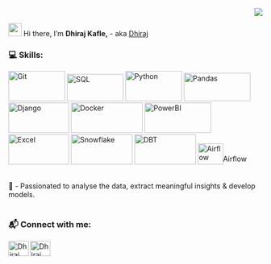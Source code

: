 
<p align="right"> <img src="https://komarev.com/ghpvc/?username=47dhiraj&label=Views%20&color=ff6666&style=flat"/></p>

<img src="https://media.giphy.com/media/hvRJCLFzcasrR4ia7z/giphy.gif" width="26"> Hi there,  I’m <b>Dhiraj Kafle,</b> - aka [Dhiraj][portfolio]

### 💻 Skills:

<p>
   <img alt="Git" height="60" width="112" src="https://img.shields.io/badge/-%23FFFFFF.svg?&style=for-the-badge&logo=git&logoColor=f03c2e" />
   <img alt="SQL" height="54" width="112" src="https://img.shields.io/badge/SQL%20-%23FFFFFF.svg?logo=mysql&logoColor=0074a3&style=for-the-badge" />
   <img alt="Python" height="60" width="112" src="https://img.shields.io/badge/Python%20-%23FFFFFF.svg?&style=for-the-badge&logo=python" />
   <img alt="Pandas" height="56" width="132" src="https://img.shields.io/badge/Pandas%20-%23FFFFFF.svg?&style=for-the-badge&logo=pandas&logoColor=darkblue" />
<!--    <img alt="Scikit" height="40" width="118" src="https://img.shields.io/badge/scikit--learn%20-%23FFFFFF.svg?&style=for-the-badge&logo=scikit-learn&logoColor=orange"     /> -->
<!--    <img alt="R" height="40" width="112" src="https://img.shields.io/badge/r%20-%23FFFFFF.svg?&style=for-the-badge&logo=r&logoColor=blue" /> -->
   <img alt="Django" height="60" width="120" src="https://img.shields.io/badge/-%23FFFFFF.svg?&style=for-the-badge&logo=django&logoColor=darkgreen" />
<!--    <img alt="FastAPI" height="40" width="112" src="https://img.shields.io/badge/fast api%20-%23FFFFFF.svg?&style=for-the-badge&logo=fastapi&logoColor=009485" /> -->
   <img alt="Docker" height="60" width="142" src="https://img.shields.io/badge/Docker%20-%23FFFFFF.svg?&style=for-the-badge&logo=docker&logoColor=0db7ed" />
   <img alt="PowerBI" height="60" width="132" src="https://img.shields.io/badge/-%23FFFFFF.svg?&style=for-the-badge&logo=powerbi&logoColor=darkyellow" />
   <img alt="Excel" height="60" width="120" src="https://img.shields.io/badge/-%23FFFFFF.svg?style=for-the-badge&logo=microsoft-excel&logoColor=darkgreen" />
   <img alt="Snowflake" height="60" width="122" src="https://img.shields.io/badge/Snowflake%20-%23FFFFFF.svg?&style=for-the-badge&logo=snowflake" />
   <img alt="DBT" height="60" width="122" src="https://img.shields.io/badge/dbt%20-%23FFFFFF.svg?&style=for-the-badge&logo=dbt&logoColor=orange" />
   <img alt="Airflow" height="42" width="50" src="https://icon.icepanel.io/Technology/svg/Apache-Airflow.svg" /><span style="vertical-align: super;">Airflow</span>
   <br>
   
</p>
<br />
👀 - Passionated to analyse the data, extract meaningful insights & develop models. </br>
<!-- 🌱 - Currently learning <strong>  </strong> </br> -->

<br />

### 📬 Connect with me:
<p align="center">

   [<img align="left" src="https://raw.githubusercontent.com/rahuldkjain/github-profile-readme-generator/master/src/images/icons/Social/linked-in-alt.svg" alt="Dhiraj Kafle | LinkedIn" height="30" width="40" />][linkedin]

   [<img align="left" src="https://raw.githubusercontent.com/rahuldkjain/github-profile-readme-generator/master/src/images/icons/Social/youtube.svg" alt="Dhiraj Kafle | Youtube" height="30" width="40" />][youtube]
</p>

</br>

[portfolio]: https://www.dhirajk.com.np
[linkedin]: https://www.linkedin.com/in/dhiraj-kafle-4a19781a3/
[youtube]: #


<!---
   ✨ It's about me ✨ 
--->
